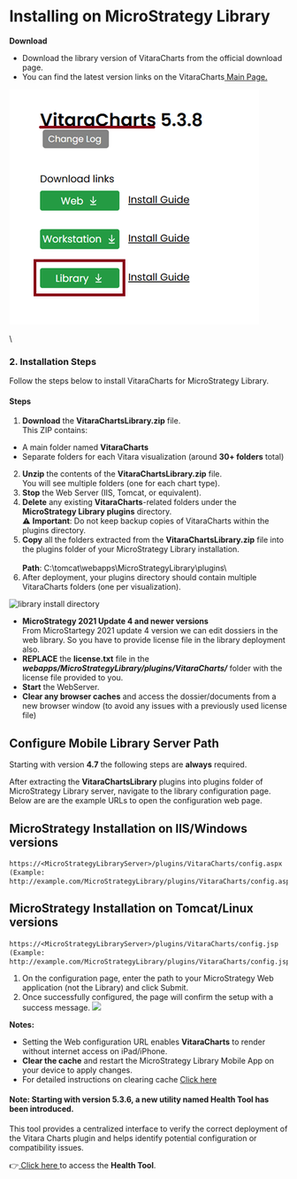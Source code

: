 # Installing on MicroStrategy Library

**Download**

* Download the library version of VitaraCharts from the official download page.
* You can find the latest version links on the VitaraCharts[ Main Page.](https://www.vitaracharts.com/ms-product-downloads)

![](<../.gitbook/assets/unknown (18).png>)

\


### 2. Installation Steps

Follow the steps below to install VitaraCharts for MicroStrategy Library.

#### &#x20;**Steps**

1. **Download** the **VitaraChartsLibrary.zip** file.\
   This ZIP contains:

* A main folder named **VitaraCharts**
* Separate folders for each Vitara visualization (around **30+ folders** total)

2. **Unzip** the contents of the **VitaraChartsLibrary.zip** file.\
   You will see multiple folders (one for each chart type).
3. **Stop** the Web Server (IIS, Tomcat, or equivalent).
4. **Delete** any existing **VitaraCharts**-related folders under the **MicroStrategy Library plugins** directory.\
   ⚠️ **Important**: Do not keep backup copies of VitaraCharts within the plugins directory.
5. **Copy** all the folders extracted from the **VitaraChartsLibrary.zip** file into the plugins folder of your MicroStrategy Library installation.\
   \
   **Path**:  C:\tomcat\webapps\MicroStrategyLibrary\plugins\\
6. After deployment, your plugins directory should contain multiple VitaraCharts folders (one per visualization).

![library install directory](https://vitaracharts.github.io/assets/img/libraryInstallDirectory.png)

* **MicroStrategy 2021 Update 4 and newer versions**\
  From MicroStartegy 2021 update 4 version we can edit dossiers in the web library. So you have to provide license file in the library deployment also.
* &#x20;**REPLACE** the **license.txt** file in the _**webapps/MicroStrategyLibrary/plugins/VitaraCharts/**_ folder with the license file provided to you.
* **Start​** the WebServer.
* **Clear any browser caches** and access the dossier/documents from a new browser window (to avoid any issues with a previously used license file)

## Configure Mobile Library Server Path <a href="#configure-mobile-library-server-path" id="configure-mobile-library-server-path"></a>

Starting with version **4.7** the following steps are **always** required.

After extracting the **VitaraChartsLibrary** plugins into plugins folder of MicroStrategy Library server, navigate to the library configuration page. Below are are the example URLs to open the configuration web page.

## **MicroStrategy Installation on IIS/Windows versions**

```
https://<MicroStrategyLibraryServer>/plugins/VitaraCharts/config.aspx 
(Example: ​http://example.com/MicroStrategyLibrary/plugins/VitaraCharts/config.aspx)
```

## **MicroStrategy Installation on Tomcat/Linux versions**

```
https://<MicroStrategyLibraryServer>/plugins/VitaraCharts/config.jsp 
(Example: ​http://example.com/MicroStrategyLibrary/plugins/VitaraCharts/config.jsp)
```

1. On the configuration page, enter the path to your MicroStrategy Web application (not the Library) and click Submit.
2. Once successfully configured, the page will confirm the setup with a success message. ![](https://docs.vitaracharts.com/~gitbook/image?url=https%3A%2F%2F230207405-files.gitbook.io%2F%7E%2Ffiles%2Fv0%2Fb%2Fgitbook-x-prod.appspot.com%2Fo%2Fspaces%252FOuiTPVEbVQnzR38vviPf%252Fuploads%252F8QcQ1SbHigXqdWbWe9Wd%252Funknown.png%3Falt%3Dmedia%26token%3De91584c3-4a4f-4015-8772-69592df9af78\&width=300\&dpr=4\&quality=100\&sign=f920b8b1\&sv=2)

**Notes:**

* Setting the Web configuration URL enables **VitaraCharts** to render without internet access on iPad/iPhone.
* **Clear the cache** and restart the MicroStrategy Library Mobile App on your device to apply changes.
* For detailed instructions on clearing cache [Click here](https://docs.vitaracharts.com/faq/how-to-fix-mobile-rendering-issues#id-2.-clear-mobile-library-application-cache)

#### **Note:** Starting with version 5.3.6, a new utility named Health Tool has been introduced.

This tool provides a centralized interface to verify the correct deployment of the Vitara Charts plugin and helps identify potential configuration or compatibility issues.

👉[ Click here ](health-tool.md)to access the **Health Tool**.

